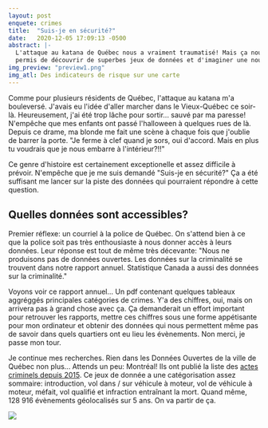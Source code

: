 ```yaml
---
layout: post
enquete: crimes
title:  "Suis-je en sécurité?"
date:   2020-12-05 17:09:13 -0500
abstract: |-
  L'attaque au katana de Québec nous a vraiment traumatisé! Mais ça nous a aussi
  permis de découvrir de superbes jeux de données et d'imaginer une nouvelle application.
img_preview: "preview1.png"
img_atl: Des indicateurs de risque sur une carte
---
```




Comme pour plusieurs résidents de Québec, l'attaque au katana m'a bouleversé. J'avais eu l'idée d'aller marcher dans le Vieux-Québec ce soir-là. Heureusement, j'ai été trop lâche pour sortir... sauvé par ma paresse! N'empêche que mes enfants ont passé l'halloween à quelques rues de là. Depuis ce drame, ma blonde me fait une scène à chaque fois que j'oublie de barrer la porte. "Je ferme à clef quand je sors, oui d'accord. Mais en plus tu voudrais que je nous embarre à l'intérieur?!!"

Ce genre d'histoire est certainement exceptionelle et assez difficile à prévoir. N'empêche que je me suis demandé "Suis-je en sécurité?" Ça a été suffisant me lancer sur la piste des données qui pourraient répondre à cette question.

## Quelles données sont accessibles?

Premier réflexe: un courriel à la police de Québec. On s'attend bien à ce que la police soit pas très enthousiaste à nous donner accès à leurs données. Leur réponse est tout de même très décevante: "Nous ne produisons pas de données ouvertes. Les données sur la criminalité se trouvent dans notre rapport annuel. Statistique Canada a aussi des données sur la criminalité."

Voyons voir ce rapport annuel... Un pdf contenant quelques tableaux aggréggés principales catégories de crimes. Y'a des chiffres, oui, mais on arrivera pas à grand chose avec ça. Ça demanderait un effort important pour retrouver les rapports, mettre ces chiffres sous une forme appétisante pour mon ordinateur et obtenir des données qui nous permettent même pas de savoir dans quels quartiers ont eu lieu les évènements. Non merci, je passe mon tour.

Je continue mes recherches. Rien dans les Données Ouvertes de la ville de Québec non plus... Attends un peu: Montréal!  Ils ont publié la liste des [actes criminels depuis 2015](https://www.donneesquebec.ca/recherche/dataset/vmtl-actes-criminels). Ce jeux de donnée a une catégorisation assez sommaire: introduction, vol dans / sur véhicule à moteur, vol de véhicule à moteur, méfait, vol qualifié et infraction entraînant la mort. Quand même, 128 916 évènements géolocalisés sur 5 ans. On va partir de ça.

 <img src="{{site.url}}/public/img/crimes/preview1.png">
